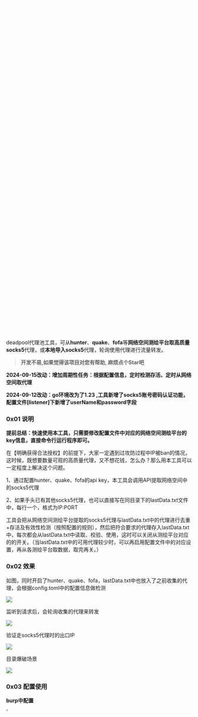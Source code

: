 <img src="images/deadpool.png" style="zoom:30%;transform: scale(0.3);" width="35%" height="35%"/>

deadpool代理池工具，可从**hunter**、**quake**、**fofa**等**网络空间测绘平台取高质量socks5**代理，或**本地导入socks5**代理，轮询使用代理进行流量转发。
> **开发不易,如果觉得该项目对您有帮助, 麻烦点个Star吧**

**2024-09-15改动：增加周期性任务：根据配置信息，定时检测存活、定时从网络空间取代理**

**2024-09-12改动：go环境改为了1.23 ,工具新增了socks5账号密码认证功能，配置文件[listener]下新增了userName和password字段**

### 0x01 说明

**提前总结：快速使用本工具，只需要修改配置文件中对应的网络空间测绘平台的key信息，直接命令行运行程序即可。**

在【明确获得合法授权】的前提下，大家一定遇到过攻防过程中IP被ban的情况，这时候，既想要数量可观的高质量代理，又不想花钱，怎么办？那么用本工具可以一定程度上解决这个问题。

1、通过配置hunter、quake、fofa的api key，本工具会调用API提取网络空间中的socks5代理

2、如果手头已有其他socks5代理，也可以直接写在同目录下的lastData.txt文件中，每行一个，格式为IP:PORT

工具会把从网络空间测绘平台提取的socks5代理与lastData.txt中的代理进行去重+存活及有效性检测（按照配置的规则），然后把符合要求的代理存入lastData.txt中，每次都会从lastData.txt中读取、校验、使用，这时可以关闭从测绘平台对应的的开关。（当lastData.txt中的可用代理较少时，可以再启用配置文件中的对应设置，再从各测绘平台取数据，取完再关。）



### 0x02 效果

如图，同时开启了hunter、quake、fofa，lastData.txt中也放入了之前收集的代理，会根据config.toml中的配置信息做检测

![](images/init.png)

监听到请求后，会轮询收集的代理来转发

![](images/polling.png)

验证走socks5代理时的出口IP

![](images/internetIP.png)

目录爆破场景

![](images/test.jpg)

### 0x03 配置使用

**burp中配置**

<img src="images/burp.png" style="zoom: 28%;" width="65%" height="65%"/>

**Proxifier配置**

<img src="images/Proxifier.png" style="zoom:25%;transform: scale(0.25);" width="35%" height="35%" />

**SwitchyOmega配置**

<img src="images/SwitchyOmega.png" style="zoom:33%;" width="65%" height="65%" />

其他工具使用时同理，指定socks5协议，IP、端口即可

### 0x04 配置文件说明

简单使用的话，只需要修改对应的网络空间测绘平台的key信息即可。

**但需注意（没特殊需求可以忽略这里）：**

1、若可能会发送恶意的payload，某些代理可能会阻断这类请求出站，需先关闭[checkSocks.checkGeolocate]中的switch（默认关闭），然后修改[checkSocks]中的checkURL为没有waf防护的任意公网地址，使用如/webshell.aspx?f=../../../../../../etc/passwd&q=1' or union select 1,2,3,4这类的测试语句，修改checkRspKeywords的值为目标正常返回内容中的字符片段，如此，可以获得不拦截恶意payload出站的代理。

2、若针对性访问某地址，需要先关闭[checkSocks.checkGeolocate]中的switch（默认关闭），然后修改[checkSocks]中的checkURL为该地址，修改checkRspKeywords的值，确保只保留可以访问目标地址的代理。

**1和2结合，就能不断收集、使用针对高可用代理。**

config.toml详细说明如下：

```toml
[listener]
#******非特殊情况，默认即可******本地监听端口，其他工具中的SOCKS5代理指定为该IP:PORT，即可轮询使用收集的代理
IP='127.0.0.1'
PORT='10086'
userName=''#用户名和密码都不为空时，会进行认证，防止部署到vps上时，被其他人使用
password='' 

[task]#周期性任务,若不为空，则会执行（请注意格式）
periodicChecking=''#如0 */5 * * *为每5小时按照[checkSocks]中的配置检查一次内存中已有代理的存活性，如果为空，不单独周期性检查
periodicGetSocks=''#如0 6 * * 6为每周六早上6点去通过fofa、hunter、quake的配置去取数据，顺便一起把本地历史存的也校验一下

[checkSocks]#******非特殊情况，默认即可******
#通过访问实际url来验证代理的可用性
checkURL='https://www.baidu.com'#可以配置为要访问的目标地址，确保所有代理都能访问到目标地址
checkRspKeywords='百度一下'#上面地址原始响应中的某个字符串，用来验证通过代理访问目标时有无因某种原因被ban掉。
maxConcurrentReq='30'#同时最多N个并发通过代理访问上面的地址，检测socks5代理是否可用，可根据网络环境调整。云主机的话开500、1000都可以，本机的话，开三五十差不多。
timeout='6'#单位秒，验证socks5代理的超时时间,建议保持在5或6，检查及使用代理访问上面的地址时，超过这个时间，判定无效

[checkSocks.checkGeolocate]
##******非特殊情况，默认即可******通过访问返回IP归属地信息的URL和关键字判断，来排除某些代理，如：某些情况下，真正要访问的系统限制只有大陆地区IP可以访问
switch='close' #open:启用，非open:禁用
checkURL='https://qifu-api.baidubce.com/ip/local/geo/v1/district'#访问此url获取IP归属地信息，出于某些原因，建议用国内的公司的相关接口。
#下面的两个的值，需要根据上面url的返回内容填写
excludeKeywords=['澳门','香港','台湾']#格式如：['澳门','香港']优先级最高，返回的body内容中，存在任一关键字，则跳过
includeKeywords=['中国']#格式如：['中国','北京']则只获取出口IP为中国北京的代理，如果是['中国'],排除上述关键字的前提下则获取出口IP为中国所有其他地区代理

[FOFA] 
switch = 'close' #open:启用，非open:禁用
apiUrl='https://fofa.info/api/v1/search/all'
email = 'xxxxx@xxx.com'
key = '54eddce1xxxxxxxxxxxxxxxx49836612'
queryString = 'protocol=="socks5" && country="CN" && banner="Method:No Authentication"'#官方语法
resultSize='500' #此处最大为10000,需小于等于从官网web界面看到的结果数量

[QUAKE] 
switch = 'close' 
apiUrl='https://quake.360.net/api/v3/search/quake_service'
key = '962xxx36-xxxxxxxxxxxxxxxx-5efxxxxfc90b0a'
queryString = 'service:socks5  AND country: "CN" AND response:"No authentication"'#官方语法
resultSize='500' #此处最大为10000,需小于等于从官网web界面看到的结果数量

[HUNTER]
switch = 'close'
apiUrl='https://hunter.qianxin.com/openApi/search'
key = '9c1698e0xxxxxxxxxxxxxxxxa6e90758edcxxxx23533f9xxxxxxxxxxxxxxxx9ce18'
queryString = 'protocol=="socks5"&&protocol.banner="No authentication"&&ip.country="CN"'#官方语法
resultSize='300' #最小为100,按100条/每页翻页，最大值需小于从官网web界面看到的结果数量，值需为100的整倍数，如200、300、1000、2000等
```

### 0x05 GitHub Action 自动化搜集代理工具

针对于个人使用场景，如果需要该脚本在GitHub自动获取并更新 lastData.txt, 可以按照以下流程进行设置：

1. import repository

由于 fork 仓库无法无法修改仓库的可见性，也就是无法将仓库设置成私有形式。所以需要进行import.

> **开发不易,如果觉得该项目对您有帮助, 麻烦点个Star吧**

![alt text](./images/import1.png)

![alt text](./images/import2.png)

**记得勾选 Private!!!**

2. 设置 workflows 脚本

将 import 的仓库clone到本地, 配置 action workflows 脚本到 `.github/workflows/schedule.yml`目录：

```yaml
name: schedule

on:
  workflow_dispatch:
  schedule:
    - cron: "0 0 */5 * *"

jobs:
  build:
    runs-on: ubuntu-latest

    steps:
      - name: Check out code into the Go module directory
        uses: actions/checkout@v3
        with:
          fetch-depth: 0

      - name: "Set up Go"
        uses: actions/setup-go@v4
        with:
          go-version: 1.23.x
          check-latest: true
          cache: true
      
      - name: Run search
        run: |
          bash entrypoint.sh

        
      - name: Commit and push if it changed
        run: |
          git config --global user.name 'xxx'
          git config --global user.email 'xxxx'
          if git diff --quiet -- lastData.txt; then
           echo "lastData.txt has not been modified."
          else
           git add lastData.txt
           git commit -m "update lastData.txt"
           git push
          fi
```

-  示例脚本的运行频率为 `每五天运行一次`, 可以根据需要，自行调整 `cron: "0 0 */5 * *"`

- 根据自己情况替换 `user.name 'xxx'` 和 `user.email 'xxxx'` 的 `xxx`


3. 设置启动脚本 `entrypoint.sh`

```sh
#!/bin/bash
go build -o deadpool main.go
timeout --preserve-status 150 ./deadpool
status=$?
if [ $status -eq 124 ]; then
    echo "The command timed out."
else
    echo "The command finished successfully."
fi
exit 0
```

- 其中需要注意：由于项目是以阻塞形式的, 所以这里使用了 `timeout` 进行超时退出. 你可以根据跑的数据量设置 `entrypoint.sh` 脚本中的 `150` 为需要的值, 当然越大越好，否则如果地址还未验证完，程序退出的话做不会进行 `lastData.txt` 的写入操作.

4. 配置 Action 的写入权限.

![alt text](./images/right1.png)

![alt text](./images/right2.png)

5. 修改 `config.toml` 配置文件

根据自己情况替换各种 key 就行了. 

**注意：一定记得讲仓库设置为私有, 否则 key 会泄漏！！！**

完整目录结构：

![alt text](./images/struct.png)
